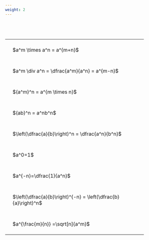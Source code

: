 ```yaml
---
weight: 2
---
```


#  
<br>
<style type="text/css">
#T_1416a th.col_heading {
  text-align: left;
  font-size: 1em;
}
#T_1416a td {
  text-align: left;
  font-size: 1em;
  padding: 1.5em;
}
#T_1416a_row0_col0, #T_1416a_row1_col0, #T_1416a_row2_col0, #T_1416a_row3_col0, #T_1416a_row4_col0, #T_1416a_row5_col0, #T_1416a_row6_col0, #T_1416a_row7_col0, #T_1416a_row8_col0 {
  width: 400px;
  white-space: pre-wrap;
}
</style>
<table id="T_1416a">
  <thead>
  </thead>
  <tbody>
    <tr>
      <td id="T_1416a_row0_col0" class="data row0 col0" >$a^m \times a^n = a^{m+n}$</td>
    </tr>
    <tr>
      <td id="T_1416a_row1_col0" class="data row1 col0" >$a^m \div a^n = \dfrac{a^m}{a^n} = a^{m-n}$</td>
    </tr>
    <tr>
      <td id="T_1416a_row2_col0" class="data row2 col0" >$(a^m)^n = a^{m \times n}$</td>
    </tr>
    <tr>
      <td id="T_1416a_row3_col0" class="data row3 col0" >$(ab)^n = a^nb^n$</td>
    </tr>
    <tr>
      <td id="T_1416a_row4_col0" class="data row4 col0" >$\left(\dfrac{a}{b}\right)^n = \dfrac{a^n}{b^n}$</td>
    </tr>
    <tr>
      <td id="T_1416a_row5_col0" class="data row5 col0" >$a^0=1$</td>
    </tr>
    <tr>
      <td id="T_1416a_row6_col0" class="data row6 col0" >$a^{-n}=\dfrac{1}{a^n}$</td>
    </tr>
    <tr>
      <td id="T_1416a_row7_col0" class="data row7 col0" >$\left(\dfrac{a}{b}\right)^{-n} = \left(\dfrac{b}{a}\right)^n$</td>
    </tr>
    <tr>
      <td id="T_1416a_row8_col0" class="data row8 col0" >$a^{\frac{m}{n}} =\sqrt[n]{a^m}$</td>
    </tr>
  </tbody>
</table>
